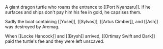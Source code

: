 A giant dragon turtle who roams the entrance to [[Port Nyanzaru]]. If he surfaces and ships don't pay him his fee in gold, he capsises them.

Sadly the boat containing [[Yosei]], [[Sylvos]], [[Artus Cimber]], and [[Ash]] was destroyed by Aremag.

When [[Locke Hancock]] and [[Brysh]] arrived, [[Ortimay Swift and Dark]] paid the turtle's fee and they were left unscaved.
